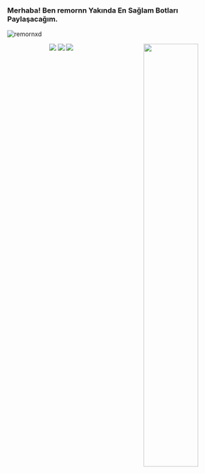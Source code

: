 ### Merhaba! Ben remornn Yakında En Sağlam Botları Paylaşacağım.

<img src="https://komarev.com/ghpvc/?username=remornxd&label=Ziyaretçi%20Sayısı&color=0e1644" alt="remornxd" />

<p align="center">
 <a href="https://discord.com/users/576110299929640976" target"blank_"><img src="https://img.shields.io/badge/Discord%20-7289DA.svg?&style=for-the-badge&logo=discord&logoColor=white"></a>
  <a href="https://github.com/remornxd" target"blank_"><img src="https://img.shields.io/badge/GitHub%20-191717.svg?&style=for-the-badge&logo=github&logoColor=white"></a>
 <a href="https://www.instagram.com/remornnxd/" target"blank_"><img src="https://img.shields.io/badge/İnstagram%20-DC3175.svg?&style=for-the-badge&logo=instagram&logoColor=white"></a>

<img width="50%" align="right" src="https://github-readme-stats.vercel.app/api?username=remornxd&show_icons=true&hide_title=true&theme=merko">
